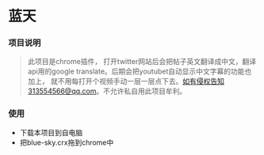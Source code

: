 # 蓝天

### 项目说明
> 此项目是chrome插件，
 打开twitter网站后会把帖子英文翻译成中文，翻译api用的google translate。后期会把youtubet自动显示中文字幕的功能也加上，
 就不用每打开个视频手动一层一层点下去。如有侵权告知313554566@qq.com。不允许私自用此项目牟利。
 
### 使用
  - 下载本项目到自电脑
  - 把blue-sky.crx拖到chrome中